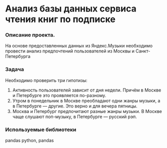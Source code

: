 # Анализ базы данных сервиса чтения книг по подписке

### Описание проекта.

На основе предоставленных данных из Яндекс.Музыки необходимо провести анализ предпочтений пользователей из Москвы и Санкт-Петербурга 

### Задача

Необходимо проверить три гипотизы:

1. Активность пользователей зависит от дня недели. Причём в Москве и Петербурге это проявляется по-разному.
2. Утром в понедельник в Москве преобладают одни жанры музыки, а в Петербурге — другие. Это верно и для вечера пятницы.
3. Москва и Петербург предпочитают разные жанры музыки. В Москве чаще слушают поп-музыку, в Петербурге — русский рэп.


### Используемые библиотеки

pandas
python, pandas

